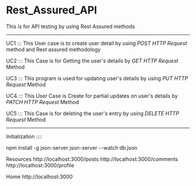 # Rest_Assured_API
This is for API testing by using Rest Assured methods

-----------------------------------------------------------------

UC1 ::: This User case is to create user detail by using *POST HTTP Request* method and Rest assured methodology

UC2 ::: This Case is for Getting the user's details by *GET HTTP Request* Method

UC3 ::: This program is used for updating user's details by using *PUT HTTP Request* Method

UC4 ::: This User Case is Create for partial updates on user's details by *PATCH HTTP Request* Method

UC5 ::: This Case is for deleting the user's entry by using *DELETE HTTP Request* Method

---------------------------------------------------------------
Initialization :::: 

npm install -g json-server
json-server --watch db.json

  Resources
  http://localhost:3000/posts
  http://localhost:3000/comments
  http://localhost:3000/profile

  Home
  http://localhost:3000
